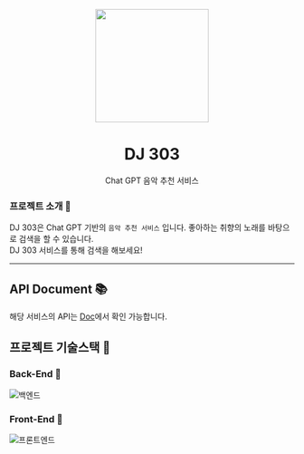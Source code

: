 <p align="middle" >
<img width="200px;" src="https://yt3.googleusercontent.com/h6TfBfR-dul9Po5CKnXYKEA-gS08s5YyoK7fadEnlQhU2UwJ94W4RM3ey1XPdObEuWyql-Mv=s900-c-k-c0x00ffffff-no-rj"/>
</p>
<h1 align="middle">DJ 303</h1>
<p align="middle">Chat GPT 음악 추천 서비스</p>

### 프로젝트 소개 🎵

DJ 303은 Chat GPT 기반의 `음악 추천 서비스` 입니다. 좋아하는 취향의 노래를 바탕으로 검색을 할 수 있습니다.  
DJ 303 서비스를 통해 검색을 해보세요!

---

## API Document 📚
해당 서비스의 API는 [Doc](https://www.notion.so/hmstudy/API-3af766411f9640ac85dc6a7c1b47c7af?pvs=4)에서 확인 가능합니다.


## 프로젝트 기술스택 🏰

### Back-End 🏫

![백엔드](https://user-images.githubusercontent.com/57438644/194008987-08fe38f0-7ab6-423a-83d0-dc575c9aaa4f.JPG)

### Front-End 🏡

![프론트엔드](https://user-images.githubusercontent.com/57438644/194008987-08fe38f0-7ab6-423a-83d0-dc575c9aaa4f.JPG)
